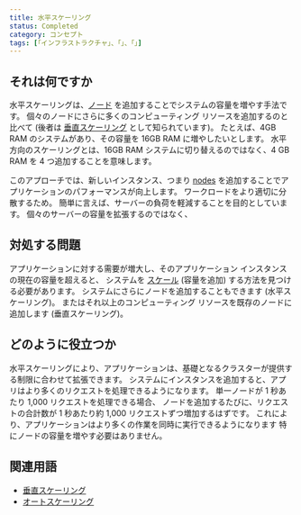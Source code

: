```yaml
---
title: 水平スケーリング
status: Completed
category: コンセプト
tags: [「インフラストラクチャ」、「」、「」]
---
```


## それは何ですか

水平スケーリングは、[ノード](/nodes/) を追加することでシステムの容量を増やす手法です。
個々のノードにさらに多くのコンピューティング リソースを追加するのと比べて (後者は [垂直スケーリング](/vertical-scaling/) として知られています)。
たとえば、4GB RAM のシステムがあり、その容量を 16GB RAM に増やしたいとします。
水平方向のスケーリングとは、16GB RAM システムに切り替えるのではなく、4 GB RAM を 4 つ追加することを意味します。

このアプローチでは、新しいインスタンス、つまり [nodes](/nodes/) を追加することでアプリケーションのパフォーマンスが向上します。
ワークロードをより適切に分散するため。
簡単に言えば、サーバーの負荷を軽減することを目的としています。
個々のサーバーの容量を拡張するのではなく、

## 対処する問題

アプリケーションに対する需要が増大し、そのアプリケーション インスタンスの現在の容量を超えると、
システムを [スケール](/scalability/) (容量を追加) する方法を見つける必要があります。
システムにさらにノードを追加することもできます (水平スケーリング)。
またはそれ以上のコンピューティング リソースを既存のノードに追加します (垂直スケーリング)。

## どのように役立つか

水平スケーリングにより、アプリケーションは、基礎となるクラスターが提供する制限に合わせて拡張できます。
システムにインスタンスを追加すると、アプリはより多くのリクエストを処理できるようになります。
単一ノードが 1 秒あたり 1,000 リクエストを処理できる場合、
ノードを追加するたびに、リクエストの合計数が 1 秒あたり約 1,000 リクエストずつ増加するはずです。
これにより、アプリケーションはより多くの作業を同時に実行できるようになります
特にノードの容量を増やす必要はありません。

## 関連用語

* [垂直スケーリング](/vertical-scaling/)
* [オートスケーリング](/auto-scaling/)
